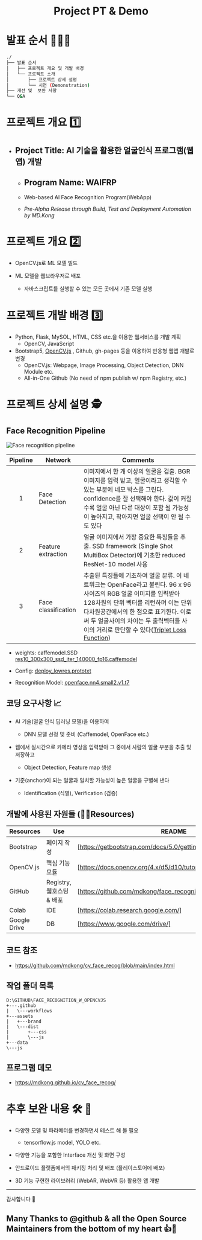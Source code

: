<h1 align="center">Project PT & Demo</h1>  

# 발표 순서 🥇🥈🥉


```bash
./
├── 발표 순서
│   ├── 프로젝트 개요 및 개발 배경
│   └── 프로젝트 소개
│       ├── 프로젝트 상세 설명
│       └── 시연 (Demonstration)
├── 개선 및  보완 사항
└── Q&A
```

# 프로젝트 개요 1️⃣

- ## Project Title: AI 기술을 활용한 얼굴인식 프로그램(웹앱) 개발

  - ## Program Name: WAIFRP

  - Web-based AI Face Recognition Program(WebApp)
  - *Pre-Alpha Release through Build, Test and Deployment Automation by MD.Kong*


# 프로젝트 개요 2️⃣

- OpenCV.js로 ML 모델 빌드

- ML 모델을 웹브라우저로 배포
  - 자바스크립트를 실행할 수 있는 모든 곳에서 기존 모델 실행

# 프로젝트 개발 배경 3️⃣

- Python, Flask, MySOL, HTML, CSS etc.을 이용한 웹서비스를 개발 계획
  - OpenCV, JavaScript
- Bootstrap5,  [OpenCV.js](https://docs.opencv.org/4.x/d5/d10/tutorial_js_root.html) , Github, gh-pages 등을 이용하여 반응형 웹앱 개발로 변경
  - OpenCV.js: Webpage, Image Processing, Object Detection, DNN Module etc.
  - All-in-One Github (No need of npm publish w/ npm Registry, etc.)

# 프로젝트 상세 설명 🕵️

## Face Recognition Pipeline
![Face recognition pipeline](https://user-images.githubusercontent.com/77907363/147905111-5c272a23-a312-49c0-9871-e4ccacea8e28.png)


| Pipeline |Network | Comments |
| :------: | ------ |------ |
| 1 | Face Detection | 이미지에서 한 개 이상의 얼굴을 검출. BGR 이미지를 입력 받고, 얼굴이라고 생각할 수 있는 부분에  네모 박스를 그린다.  confidence를 잘 선택해야 한다. 값이 커질 수록 얼굴 아닌 다른 대상이 포함 될 가능성이 높아지고, 작아지면 얼굴 선택이 안 될 수도 있다 |
| 2 | Feature extraction | 얼굴 이미지에서 가장 중요한 특징들을 추출.  SSD framework (Single Shot MultiBox Detector)에 기초한  reduced ResNet-10 model 사용|
| 3 | Face classification | 추출된 특징들에 기초하여 얼굴 분류. 이 네트워크는 OpenFace라고 불린다.  96 x 96 사이즈의 RGB 얼굴 이미지를 입력받아 128차원의 단위 벡터를 리턴하며 이는 단위 다차원공간에서의 한 점으로 표기한다.  이로써 두 얼굴사이의 차이는 두 출력벡터들 사이의 거리로 판단할 수 있다([Triplet Loss Function](https://tech.kakaoenterprise.com/63)) |

  - weights: caffemodel.SSD
[res10_300x300_ssd_iter_140000_fp16.caffemodel](https://medium.com/acm-juit/ssd-object-detection-in-real-time-deep-learning-and-caffe-f41e40eea968)

  - Config: [deploy_lowres.prototxt](https://fileinfo.com/extension/caffemodel)
 
  - Recognition Model: [openface.nn4.small2.v1.t7](https://cmusatyalab.github.io/openface/#overview)

## 코딩 요구사항 📈
- AI 기술(얼굴 인식 딥러닝 모델)을 이용하여
  - DNN 모델 선정 및 준비 (Caffemodel, OpenFace etc.)
  
- 웹에서 실시간으로 카메라 영상을 입력받아 그 중에서 사람의 얼굴 부분을 추출 및 저장하고 
  - Object Detection, Feature map 생성
 
- 기준(anchor)이 되는 얼굴과 일치할 가능성이 높은 얼굴을 구별해 낸다
  - Identification (식별), Verification (검증)


## 개발에 사용된 자원들 (💠🔶Resources)

| Resources | Use | README |
| ------ | ------ |------ |
| Bootstrap | 페이지 작성 | [https://getbootstrap.com/docs/5.0/getting-started/introduction/] |
| OpenCV.js | 핵심 기능 모듈 | [https://docs.opencv.org/4.x/d5/d10/tutorial_js_root.html] |
| GitHub | Registry, 웹호스팅 & 배포 | [https://github.com/mdkong/face_recognition_w_opencvjs#readme] |
| Colab | IDE | [https://colab.research.google.com/] |
| Google Drive | DB | [https://www.google.com/drive/] |


## 코드 참조
  - <https://github.com/mdkong/cv_face_recog/blob/main/index.html>

## 작업 폴더 목록

~~~
D:\GITHUB\FACE_RECOGNITION_W_OPENCVJS
+---.github
|   \---workflows
+---assets
|   +---brand
|   \---dist
|       +---css
|       \---js
+---data
\---js
~~~


## 프로그램 데모
  - <https://mdkong.github.io/cv_face_recog/>

# 추후 보완 내용 🛠️ 👷

- 다양한 모델 및 파라메터를 변경하면서 테스트 해 볼 필요
  - tensorflow.js model, YOLO etc.
  
- 다양한 기능을 포함한 Interface 개선 및 화면 구성

- 안드로이드 플랫폼에서의 패키징 처리 및 배포 (플레이스토어에 배포)
- 3D 기능 구현한 라이브러리 (WebAR, WebVR 등) 활용한 앱 개발  
  


---  

감사합니다 💚

Many Thanks to @github & all the Open Source Maintainers from the bottom of my heart 👍👏
---

